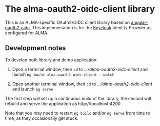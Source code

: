 # The alma-oauth2-oidc-client library

This is an ALMA-specific OAuth2/OIDC client library based on
[angular-oauth2-oidc](https://github.com/manfredsteyer/angular-oauth2-oidc).
This implementation is for the 
[Keycloak](https://www.keycloak.org/)
Identity Provider as configured for ALMA.

## Development notes

To develop both library and demo application:

1. Open a terminal window, then `cd` to _.../alma-oauth2-oidc-client_
   and launch `ng build alma-oauth2-oidc-client --watch`
   
1. Open another terminal window, then `cd` 
   to _.../alma-oauth2-oidc-client_ and launch `ng serve`

The first step will set up a continuous build of the library, the 
second will rebuild and serve the application as http://localhost:4200

Note that you may need to restart `ng build` and/or `ng serve` from 
time to time, as they occasionally get stuck.
